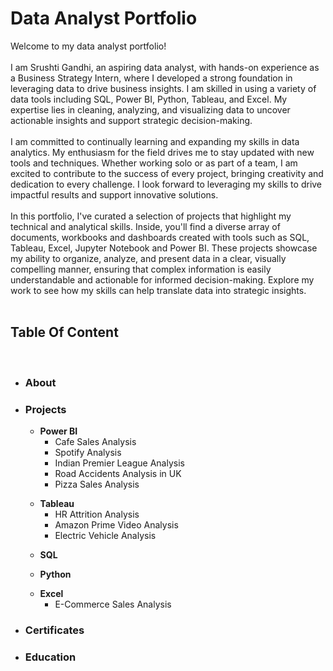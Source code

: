 <h1>Data Analyst Portfolio</h1>
Welcome to my data analyst portfolio!<br/><br/>
I am Srushti Gandhi, an aspiring data analyst, with hands-on experience as a Business Strategy Intern, where I developed a strong foundation in leveraging data to drive business insights. I am skilled in using a variety of data tools including SQL, Power BI, Python, Tableau, and Excel. My expertise lies in cleaning, analyzing, and visualizing data to uncover actionable insights and support strategic decision-making.<br/><br/>
I am committed to continually learning and expanding my skills in data analytics. My enthusiasm for the field drives me to stay updated with new tools and techniques. Whether working solo or as part of a team, I am excited to contribute to the success of every project, bringing creativity and dedication to every challenge. I look forward to leveraging my skills to drive impactful results and support innovative solutions.<br/><br/>
In this portfolio, I've curated a selection of projects that highlight my technical and analytical skills. Inside, you'll find a diverse array of documents, workbooks and dashboards created with tools such as SQL, Tableau, Excel, Jupyter Notebook and Power BI. These projects showcase my ability to organize, analyze, and present data in a clear, visually compelling manner, ensuring that complex information is easily understandable and actionable for informed decision-making. Explore my work to see how my skills can help translate data into strategic insights.<br/><br/>
<h2>Table Of Content</h2><br/>
<ul>
  <li> <h3>About</h3></li>
  <li><h3> Projects</h3></li>
  <ul>
    <li><b>Power BI</b>
      <ul>
        <li>Cafe Sales Analysis</li>
        <li>Spotify Analysis</li>
        <li>Indian Premier League Analysis</li>
        <li>Road Accidents Analysis in UK</li>
        <li>Pizza Sales Analysis</li>
      </ul>
  </ul>
  <ul>
    <li><b>Tableau</b>
      <ul>
        <li>HR Attrition Analysis</li>
        <li>Amazon Prime Video Analysis</li>
        <li>Electric Vehicle Analysis</li>
      </ul>
  </ul>
  <ul>
    <li><b>SQL</b>
      <ul>
      </ul>
  </ul>
  <ul>
    <li><b>Python</b>
      <ul>
      </ul>
  </ul>
  <ul>
    <li><b>Excel</b>
      <ul>
        <li>E-Commerce Sales Analysis</li>
      </ul>
  </ul>
  <li><h3>Certificates</h3></li>
  <li><h3>Education</h3></li>
</ul>
